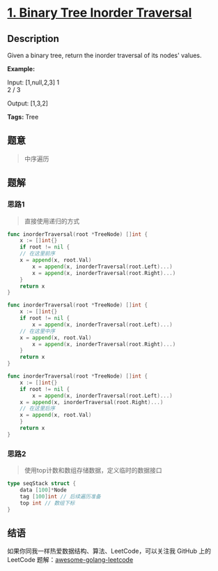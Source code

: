 # [1. Binary Tree Inorder Traversal][title]

## Description

Given a binary tree, return the inorder traversal of its nodes' values.

**Example:**

Input: [1,null,2,3]
   1
    \
     2
    /
   3

Output: [1,3,2]

**Tags:** Tree

## 题意
> 中序遍历

## 题解

### 思路1
> 直接使用递归的方式

```go
func inorderTraversal(root *TreeNode) []int {
	x := []int{}
	if root != nil {
    // 在这里前序
    x = append(x, root.Val)
		x = append(x, inorderTraversal(root.Left)...)
		x = append(x, inorderTraversal(root.Right)...)
	}
	return x
}

func inorderTraversal(root *TreeNode) []int {
	x := []int{}
	if root != nil {
		x = append(x, inorderTraversal(root.Left)...)
    // 在这里中序
    x = append(x, root.Val)
		x = append(x, inorderTraversal(root.Right)...)
	}
	return x
}

func inorderTraversal(root *TreeNode) []int {
	x := []int{}
	if root != nil {
		x = append(x, inorderTraversal(root.Left)...)
    x = append(x, inorderTraversal(root.Right)...)
    // 在这里后序
    x = append(x, root.Val)
	}
	return x
}

```

### 思路2
> 使用top计数和数组存储数据，定义临时的数据接口
```go
type seqStack struct {
	data [100]*Node
	tag [100]int // 后续遍历准备
	top int // 数组下标
}
```

## 结语

如果你同我一样热爱数据结构、算法、LeetCode，可以关注我 GitHub 上的 LeetCode 题解：[awesome-golang-leetcode][me]

[title]: https://leetcode.com/problems/two-sum/description/
[me]: https://github.com/kylesliu/awesome-golang-algorithm

